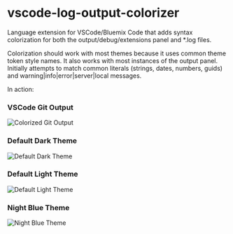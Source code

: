 # vscode-log-output-colorizer
Language extension for VSCode/Bluemix Code that adds syntax colorization for both the output/debug/extensions panel and *.log files.

Colorization should work with most themes because it uses common theme token style names. It also works with most instances of the output panel. Initially attempts to match common literals (strings, dates, numbers, guids) and warning|info|error|server|local messages.

In action:

### VSCode Git Output
![Colorized Git Output](https://raw.githubusercontent.com/IBM-Bluemix/vscode-log-output-colorizer/master/github-assets/screenshot-4.jpg)

### Default Dark Theme
![Default Dark Theme](https://raw.githubusercontent.com/IBM-Bluemix/vscode-log-output-colorizer/master/github-assets/screenshot-1.jpg)

### Default Light Theme
![Default Light Theme](https://raw.githubusercontent.com/IBM-Bluemix/vscode-log-output-colorizer/master/github-assets/screenshot-2.jpg)

### Night Blue Theme
![Night Blue Theme](https://raw.githubusercontent.com/IBM-Bluemix/vscode-log-output-colorizer/master/github-assets/screenshot-3.jpg)